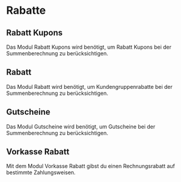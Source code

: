 # Rabatte 

## Rabatt Kupons 

Das Modul Rabatt Kupons wird benötigt, um Rabatt Kupons bei der Summenberechnung zu berücksichtigen.

## Rabatt 

Das Modul Rabatt wird benötigt, um Kundengruppenrabatte bei der Summenberechnung zu berücksichtigen.

## Gutscheine 

Das Modul Gutscheine wird benötigt, um Gutscheine bei der Summenberechnung zu berücksichtigen.

## Vorkasse Rabatt 

Mit dem Modul Vorkasse Rabatt gibst du einen Rechnungsrabatt auf bestimmte Zahlungsweisen.



